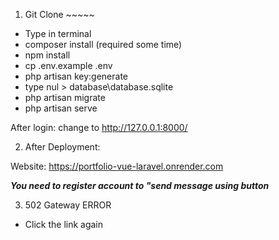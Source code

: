 1) Git Clone ~~~~~

- Type in terminal
- composer install (required some time)
- npm install
- cp .env.example .env
- php artisan key:generate
- type nul > database\database.sqlite
- php artisan migrate
- php artisan serve 

After login:
change to http://127.0.0.1:8000/

2) After Deployment:

Website:
https://portfolio-vue-laravel.onrender.com

***You need to register account to "send message using button***

3) 502 Gateway ERROR

- Click the link again

